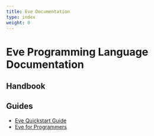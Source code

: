 ```yaml
---
title: Eve Documentation
type: index
weight: 0
---
```


# Eve Programming Language Documentation

## Handbook

## Guides

- [Eve Quickstart Guide](guides/quickstart)
- [Eve for Programmers](guides/for-programmers)